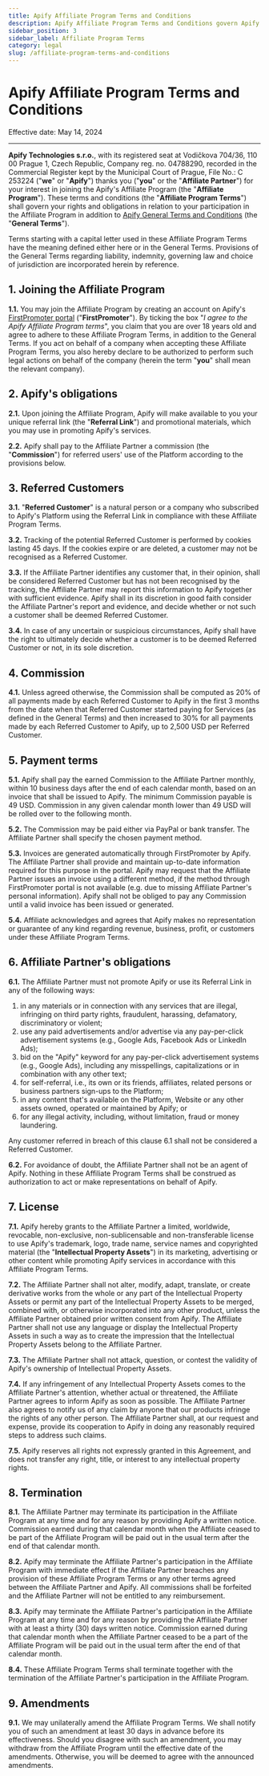 ```yaml
---
title: Apify Affiliate Program Terms and Conditions
description: Apify Affiliate Program Terms and Conditions govern Apify's affiliate partnership program.
sidebar_position: 3
sidebar_label: Affiliate Program Terms
category: legal
slug: /affiliate-program-terms-and-conditions
---
```


<!-- vale off -->

# Apify Affiliate Program Terms and Conditions

Effective date: May 14, 2024

---

**Apify Technologies s.r.o.**, with its registered seat at Vodičkova 704/36, 110 00 Prague 1, Czech Republic, Company reg. no. 04788290, recorded in the Commercial Register kept by the Municipal Court of Prague, File No.: C 253224 ("**we**" or "**Apify**") thanks you ("**you**" or the "**Affiliate Partner**") for your interest in joining the Apify's Affiliate Program (the "**Affiliate Program**"). These terms and conditions (the "**Affiliate Program Terms**") shall govern your rights and obligations in relation to your participation in the Affiliate Program in addition to [Apify General Terms and Conditions](general-terms-and-conditions.md) (the "**General Terms**").

Terms starting with a capital letter used in these Affiliate Program Terms have the meaning defined either here or in the General Terms. Provisions of the General Terms regarding liability, indemnity, governing law and choice of jurisdiction are incorporated herein by reference.

## 1. Joining the Affiliate Program

**1.1.** You may join the Affiliate Program by creating an account on Apify's [FirstPromoter portal](https://apify.firstpromoter.com/) ("**FirstPromoter**"). By ticking the box "_I agree to the Apify Affiliate Program terms_", you claim that you are over 18 years old and agree to adhere to these Affiliate Program Terms, in addition to the General Terms. If you act on behalf of a company when accepting these Affiliate Program Terms, you also hereby declare to be authorized to perform such legal actions on behalf of the company (herein the term "**you**" shall mean the relevant company).

## 2. Apify's obligations

**2.1.** Upon joining the Affiliate Program, Apify will make available to you your unique referral link (the "**Referral Link**") and promotional materials, which you may use in promoting Apify's services.

**2.2.** Apify shall pay to the Affiliate Partner a commission (the "**Commission**") for referred users' use of the Platform according to the provisions below.

## 3. Referred Customers

**3.1.** "**Referred Customer**" is a natural person or a company who subscribed to Apify's Platform using the Referral Link in compliance with these Affiliate Program Terms.

**3.2.** Tracking of the potential Referred Customer is performed by cookies lasting 45 days. If the cookies expire or are deleted, a customer may not be recognised as a Referred Customer.

**3.3.** If the Affiliate Partner identifies any customer that, in their opinion, shall be considered Referred Customer but has not been recognised by the tracking, the Affiliate Partner may report this information to Apify together with sufficient evidence. Apify shall in its discretion in good faith consider the Affiliate Partner's report and evidence, and decide whether or not such a customer shall be deemed Referred Customer.

**3.4.** In case of any uncertain or suspicious circumstances, Apify shall have the right to ultimately decide whether a customer is to be deemed Referred Customer or not, in its sole discretion.

## 4. Commission

**4.1.** Unless agreed otherwise, the Commission shall be computed as 20% of all payments made by each Referred Customer to Apify in the first 3 months from the date when that Referred Customer started paying for Services (as defined in the General Terms) and then increased to 30% for all payments made by each Referred Customer to Apify, up to 2,500 USD per Referred Customer.

## 5. Payment terms

**5.1.** Apify shall pay the earned Commission to the Affiliate Partner monthly, within 10 business days after the end of each calendar month, based on an invoice that shall be issued to Apify. The minimum Commission payable is 49 USD. Commission in any given calendar month lower than 49 USD will be rolled over to the following month.

**5.2.** The Commission may be paid either via PayPal or bank transfer. The Affiliate Partner shall specify the chosen payment method.

**5.3.** Invoices are generated automatically through FirstPromoter by Apify. The Affiliate Partner shall provide and maintain up-to-date information required for this purpose in the portal. Apify may request that the Affiliate Partner issues an invoice using a different method, if the method through FirstPromoter portal is not available (e.g. due to missing Affiliate Partner's personal information). Apify shall not be obliged to pay any Commission until a valid invoice has been issued or generated.

**5.4.** Affiliate acknowledges and agrees that Apify makes no representation or guarantee of any kind regarding revenue, business, profit, or customers under these Affiliate Program Terms.

## 6. Affiliate Partner's obligations

**6.1.** The Affiliate Partner must not promote Apify or use its Referral Link in any of the following ways:

1. in any materials or in connection with any services that are illegal, infringing on third party rights, fraudulent, harassing, defamatory, discriminatory or violent;
2. use any paid advertisements and/or advertise via any pay-per-click advertisement systems (e.g., Google Ads, Facebook Ads or LinkedIn Ads);
3. bid on the "Apify" keyword for any pay-per-click advertisement systems (e.g., Google Ads), including any misspellings, capitalizations or in combination with any other text;
4. for self-referral, i.e., its own or its friends, affiliates, related persons or business partners sign-ups to the Platform;
5. in any content that's available on the Platform, Website or any other assets owned, operated or maintained by Apify; or
6. for any illegal activity, including, without limitation, fraud or money laundering.

Any customer referred in breach of this clause 6.1 shall not be considered a Referred Customer.

**6.2.** For avoidance of doubt, the Affiliate Partner shall not be an agent of Apify. Nothing in these Affiliate Program Terms shall be construed as authorization to act or make representations on behalf of Apify.

## 7. License

**7.1.** Apify hereby grants to the Affiliate Partner a limited, worldwide, revocable, non-exclusive, non-sublicensable and non-transferable license to use Apify's trademark, logo, trade name, service names and copyrighted material (the "**Intellectual Property Assets**") in its marketing, advertising or other content while promoting Apify services in accordance with this Affiliate Program Terms.

**7.2.** The Affiliate Partner shall not alter, modify, adapt, translate, or create derivative works from the whole or any part of the Intellectual Property Assets or permit any part of the Intellectual Property Assets to be merged, combined with, or otherwise incorporated into any other product, unless the Affiliate Partner obtained prior written consent from Apify. The Affiliate Partner shall not use any language or display the Intellectual Property Assets in such a way as to create the impression that the Intellectual Property Assets belong to the Affiliate Partner.

**7.3.** The Affiliate Partner shall not attack, question, or contest the validity of Apify's ownership of Intellectual Property Assets.

**7.4.** If any infringement of any Intellectual Property Assets comes to the Affiliate Partner's attention, whether actual or threatened, the Affiliate Partner agrees to inform Apify as soon as possible. The Affiliate Partner also agrees to notify us of any claim by anyone that our products infringe the rights of any other person. The Affiliate Partner shall, at our request and expense, provide its cooperation to Apify in doing any reasonably required steps to address such claims.

**7.5.** Apify reserves all rights not expressly granted in this Agreement, and does not transfer any right, title, or interest to any intellectual property rights.

## 8. Termination

**8.1.** The Affiliate Partner may terminate its participation in the Affiliate Program at any time and for any reason by providing Apify a written notice. Commission earned during that calendar month when the Affiliate ceased to be part of the Affiliate Program will be paid out in the usual term after the end of that calendar month.

**8.2.** Apify may terminate the Affiliate Partner's participation in the Affiliate Program with immediate effect if the Affiliate Partner breaches any provision of these Affiliate Program Terms or any other terms agreed between the Affiliate Partner and Apify. All commissions shall be forfeited and the Affiliate Partner will not be entitled to any reimbursement.

**8.3.** Apify may terminate the Affiliate Partner's participation in the Affiliate Program at any time and for any reason by providing the Affiliate Partner with at least a thirty (30) days written notice. Commission earned during that calendar month when the Affiliate Partner ceased to be a part of the Affiliate Program will be paid out in the usual term after the end of that calendar month.

**8.4.** These Affiliate Program Terms shall terminate together with the termination of the Affiliate Partner's participation in the Affiliate Program.

## 9. Amendments

**9.1.** We may unilaterally amend the Affiliate Program Terms. We shall notify you of such an amendment at least 30 days in advance before its effectiveness. Should you disagree with such an amendment, you may withdraw from the Affiliate Program until the effective date of the amendments. Otherwise, you will be deemed to agree with the announced amendments.
